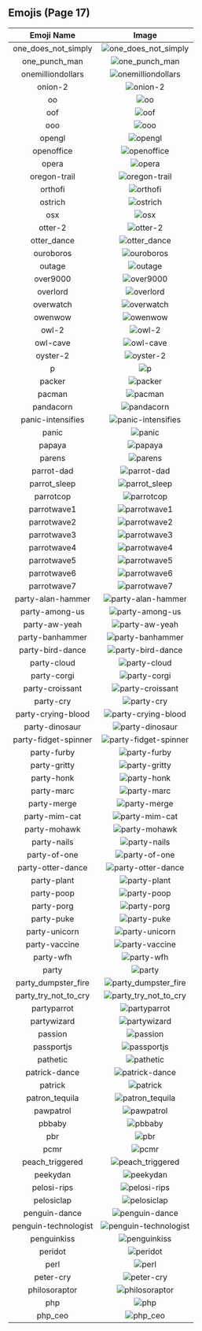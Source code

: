 
  ## Emojis (Page 17)
  |Emoji Name|Image|
  | :-: | :-: |
  |one_does_not_simply| ![one_does_not_simply](/emojis/denverdevs/one_does_not_simply.png)|
  |one_punch_man| ![one_punch_man](/emojis/denverdevs/one_punch_man.png)|
  |onemilliondollars| ![onemilliondollars](/emojis/denverdevs/onemilliondollars.gif)|
  |onion-2| ![onion-2](/emojis/denverdevs/onion-2.png)|
  |oo| ![oo](/emojis/denverdevs/oo.png)|
  |oof| ![oof](/emojis/denverdevs/oof.png)|
  |ooo| ![ooo](/emojis/denverdevs/ooo.png)|
  |opengl| ![opengl](/emojis/denverdevs/opengl.png)|
  |openoffice| ![openoffice](/emojis/denverdevs/openoffice.png)|
  |opera| ![opera](/emojis/denverdevs/opera.png)|
  |oregon-trail| ![oregon-trail](/emojis/denverdevs/oregon-trail.png)|
  |orthofi| ![orthofi](/emojis/denverdevs/orthofi.png)|
  |ostrich| ![ostrich](/emojis/denverdevs/ostrich.jpg)|
  |osx| ![osx](/emojis/denverdevs/osx.png)|
  |otter-2| ![otter-2](/emojis/denverdevs/otter-2.jpg)|
  |otter_dance| ![otter_dance](/emojis/denverdevs/otter_dance.gif)|
  |ouroboros| ![ouroboros](/emojis/denverdevs/ouroboros.png)|
  |outage| ![outage](/emojis/denverdevs/outage.png)|
  |over9000| ![over9000](/emojis/denverdevs/over9000.gif)|
  |overlord| ![overlord](/emojis/denverdevs/overlord.gif)|
  |overwatch| ![overwatch](/emojis/denverdevs/overwatch.jpg)|
  |owenwow| ![owenwow](/emojis/denverdevs/owenwow.png)|
  |owl-2| ![owl-2](/emojis/denverdevs/owl-2.png)|
  |owl-cave| ![owl-cave](/emojis/denverdevs/owl-cave.jpg)|
  |oyster-2| ![oyster-2](/emojis/denverdevs/oyster-2.png)|
  |p| ![p](/emojis/denverdevs/p.jpg)|
  |packer| ![packer](/emojis/denverdevs/packer.png)|
  |pacman| ![pacman](/emojis/denverdevs/pacman.png)|
  |pandacorn| ![pandacorn](/emojis/denverdevs/pandacorn.png)|
  |panic-intensifies| ![panic-intensifies](/emojis/denverdevs/panic-intensifies.gif)|
  |panic| ![panic](/emojis/denverdevs/panic.png)|
  |papaya| ![papaya](/emojis/denverdevs/papaya.png)|
  |parens| ![parens](/emojis/denverdevs/parens.png)|
  |parrot-dad| ![parrot-dad](/emojis/denverdevs/parrot-dad.gif)|
  |parrot_sleep| ![parrot_sleep](/emojis/denverdevs/parrot_sleep.gif)|
  |parrotcop| ![parrotcop](/emojis/denverdevs/parrotcop.gif)|
  |parrotwave1| ![parrotwave1](/emojis/denverdevs/parrotwave1.gif)|
  |parrotwave2| ![parrotwave2](/emojis/denverdevs/parrotwave2.gif)|
  |parrotwave3| ![parrotwave3](/emojis/denverdevs/parrotwave3.gif)|
  |parrotwave4| ![parrotwave4](/emojis/denverdevs/parrotwave4.gif)|
  |parrotwave5| ![parrotwave5](/emojis/denverdevs/parrotwave5.gif)|
  |parrotwave6| ![parrotwave6](/emojis/denverdevs/parrotwave6.gif)|
  |parrotwave7| ![parrotwave7](/emojis/denverdevs/parrotwave7.gif)|
  |party-alan-hammer| ![party-alan-hammer](/emojis/denverdevs/party-alan-hammer.gif)|
  |party-among-us| ![party-among-us](/emojis/denverdevs/party-among-us.gif)|
  |party-aw-yeah| ![party-aw-yeah](/emojis/denverdevs/party-aw-yeah.gif)|
  |party-banhammer| ![party-banhammer](/emojis/denverdevs/party-banhammer.gif)|
  |party-bird-dance| ![party-bird-dance](/emojis/denverdevs/party-bird-dance.gif)|
  |party-cloud| ![party-cloud](/emojis/denverdevs/party-cloud.gif)|
  |party-corgi| ![party-corgi](/emojis/denverdevs/party-corgi.gif)|
  |party-croissant| ![party-croissant](/emojis/denverdevs/party-croissant.gif)|
  |party-cry| ![party-cry](/emojis/denverdevs/party-cry.png)|
  |party-crying-blood| ![party-crying-blood](/emojis/denverdevs/party-crying-blood.gif)|
  |party-dinosaur| ![party-dinosaur](/emojis/denverdevs/party-dinosaur.gif)|
  |party-fidget-spinner| ![party-fidget-spinner](/emojis/denverdevs/party-fidget-spinner.gif)|
  |party-furby| ![party-furby](/emojis/denverdevs/party-furby.gif)|
  |party-gritty| ![party-gritty](/emojis/denverdevs/party-gritty.gif)|
  |party-honk| ![party-honk](/emojis/denverdevs/party-honk.gif)|
  |party-marc| ![party-marc](/emojis/denverdevs/party-marc.gif)|
  |party-merge| ![party-merge](/emojis/denverdevs/party-merge.gif)|
  |party-mim-cat| ![party-mim-cat](/emojis/denverdevs/party-mim-cat.gif)|
  |party-mohawk| ![party-mohawk](/emojis/denverdevs/party-mohawk.gif)|
  |party-nails| ![party-nails](/emojis/denverdevs/party-nails.gif)|
  |party-of-one| ![party-of-one](/emojis/denverdevs/party-of-one.png)|
  |party-otter-dance| ![party-otter-dance](/emojis/denverdevs/party-otter-dance.gif)|
  |party-plant| ![party-plant](/emojis/denverdevs/party-plant.gif)|
  |party-poop| ![party-poop](/emojis/denverdevs/party-poop.gif)|
  |party-porg| ![party-porg](/emojis/denverdevs/party-porg.gif)|
  |party-puke| ![party-puke](/emojis/denverdevs/party-puke.png)|
  |party-unicorn| ![party-unicorn](/emojis/denverdevs/party-unicorn.gif)|
  |party-vaccine| ![party-vaccine](/emojis/denverdevs/party-vaccine.gif)|
  |party-wfh| ![party-wfh](/emojis/denverdevs/party-wfh.gif)|
  |party| ![party](/emojis/denverdevs/party.gif)|
  |party_dumpster_fire| ![party_dumpster_fire](/emojis/denverdevs/party_dumpster_fire.gif)|
  |party_try_not_to_cry| ![party_try_not_to_cry](/emojis/denverdevs/party_try_not_to_cry.gif)|
  |partyparrot| ![partyparrot](/emojis/denverdevs/partyparrot.gif)|
  |partywizard| ![partywizard](/emojis/denverdevs/partywizard.gif)|
  |passion| ![passion](/emojis/denverdevs/passion.png)|
  |passportjs| ![passportjs](/emojis/denverdevs/passportjs.png)|
  |pathetic| ![pathetic](/emojis/denverdevs/pathetic.png)|
  |patrick-dance| ![patrick-dance](/emojis/denverdevs/patrick-dance.gif)|
  |patrick| ![patrick](/emojis/denverdevs/patrick.png)|
  |patron_tequila| ![patron_tequila](/emojis/denverdevs/patron_tequila.png)|
  |pawpatrol| ![pawpatrol](/emojis/denverdevs/pawpatrol.png)|
  |pbbaby| ![pbbaby](/emojis/denverdevs/pbbaby.png)|
  |pbr| ![pbr](/emojis/denverdevs/pbr.jpg)|
  |pcmr| ![pcmr](/emojis/denverdevs/pcmr.png)|
  |peach_triggered| ![peach_triggered](/emojis/denverdevs/peach_triggered.gif)|
  |peekydan| ![peekydan](/emojis/denverdevs/peekydan.gif)|
  |pelosi-rips| ![pelosi-rips](/emojis/denverdevs/pelosi-rips.png)|
  |pelosiclap| ![pelosiclap](/emojis/denverdevs/pelosiclap.png)|
  |penguin-dance| ![penguin-dance](/emojis/denverdevs/penguin-dance.gif)|
  |penguin-technologist| ![penguin-technologist](/emojis/denverdevs/penguin-technologist.png)|
  |penguinkiss| ![penguinkiss](/emojis/denverdevs/penguinkiss.gif)|
  |peridot| ![peridot](/emojis/denverdevs/peridot.png)|
  |perl| ![perl](/emojis/denverdevs/perl.jpg)|
  |peter-cry| ![peter-cry](/emojis/denverdevs/peter-cry.gif)|
  |philosoraptor| ![philosoraptor](/emojis/denverdevs/philosoraptor.png)|
  |php| ![php](/emojis/denverdevs/php.png)|
  |php_ceo| ![php_ceo](/emojis/denverdevs/php_ceo.png)|
  